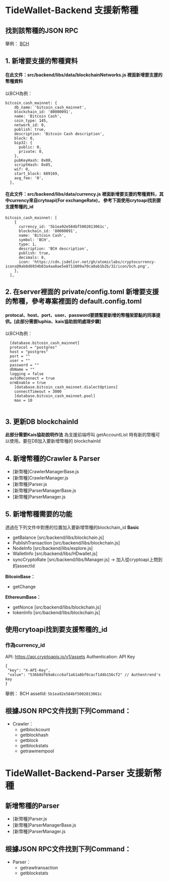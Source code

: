 # TideWallet-Backend 支援新幣種
## 找到該幣種的JSON RPC
舉例： [BCH](https://docs.bitcoincashnode.org/doc/json-rpc/)

## 1. 新增要支援的幣種資料
#### 在此文件：src/backend/libs/data/blockchainNetworks.js 裡面新增要支援的幣種資料
以BCH為例：
```javascript=
bitcoin_cash_mainnet: {
    db_name: 'bitcoin_cash_mainnet',
    blockchain_id: '80000091',
    name: 'Bitcoin Cash',
    coin_type: 145,
    network_id: 0,
    publish: true,
    description: 'Bitcoin Cash description',
    block: 0,
    bip32: {
      public: 0,
      private: 0,
    },
    pubKeyHash: 0x00,
    scriptHash: 0x05,
    wif: 0,
    start_block: 689169,
    avg_fee: '0',
  },
```
#### 在此文件：src/backend/libs/data/currency.js 裡面新增要支援的幣種資料，其中currency來自crytoapi(For exchangeRate)， 參考下面使用crytoapi找到要支援幣種的_id
```javascript=
bitcoin_cash_mainnet: [
    {
      currency_id: '5b1ea92e584bf5002013061c',
      blockchain_id: '80000091',
      name: 'Bitcoin Cash',
      symbol: 'BCH',
      type: 1,
      description: 'BCH description',
      publish: true,
      decimals: 8,
      icon: 'https://cdn.jsdelivr.net/gh/atomiclabs/cryptocurrency-icons@9ab8d6934b83a4aa8ae5e8711609a70ca0ab1b2b/32/icon/bch.png',
    },
  ],
```

## 2. 在server裡面的 private/config.toml 新增要支援的幣種，參考專案裡面的 default.config.toml
#### protocal、host、port、user、password要請幫要新增的幣種架節點的同事提供。[此部分需要luphia、kais協助說明處理步驟]
以BCH為例：
```
  [database.bitcoin_cash_mainnet]
  protocol = "postgres"
  host = "postgres" 
  port = ""
  user = ""
  password = ""
  dbName = ""
  logging = false
  autoReconnect = true
  ormEnable = true
    [database.bitcoin_cash_mainnet.dialectOptions]
    connectTimeout = 3000
    [database.bitcoin_cash_mainnet.pool]
    max = 10
    
```
## 3. 更新DB blockchainId
**此部分需要Kais協助說明作法**
為支援前端呼叫 getAccountList 時有新的幣種可以使用。要在DB加入要新增幣種的 blockchainId 


## 4. 新增幣種的Crawler & Parser
* [新幣種]CrawlerManagerBase.js
* [新幣種]CrawlerManager.js
* [新幣種]Parser.js
* [新幣種]ParserManagerBase.js
* [新幣種]ParserManager.js

## 5. 新增幣種需要的功能
透過在下列文件中對應的位置加入要新增幣種的blockchain_id
**Basic**
* getBalance [src/backend/libs/blockchain.js]
* PublishTransaction [src/backend/libs/blockchain.js]
* NodeInfo [src/backend/libs/explore.js]
* WalletInfo [src/backend/libs/HDwallet.js]
* syncCryptoRate [src/backend/libs/Manager.js] -> 加入從cryptoapi上問到的assectId


**BitcoinBase：**

* getChange

**EthereumBase：**
* getNonce [src/backend/libs/blockchain.js]
* tokenInfo [src/backend/libs/blockchain.js]


## 使用crytoapi找到要支援幣種的_id
### 作為currency_id

API: https://api.cryptoapis.io/v1/assets
Authentication: API Key
```json=
{
 "key": "X-API-Key",
 "value": "536b8df69a6ccc6af1a61a8bf0cacf1d4b156cf2" // Authentrend's key
}
```
舉例： BCH assetId: `5b1ea92e584bf5002013061c`

## 根據JSON RPC文件找到下列Command：
* Crawler：
    * getblockcount
    * getblockhash
    * getblock
    * getblockstats
    * getrawmempool

# TideWallet-Backend-Parser 支援新幣種


## 新增幣種的Parser
* [新幣種]Parser.js
* [新幣種]ParserManagerBase.js
* [新幣種]ParserManager.js

## 根據JSON RPC文件找到下列Command：
* Parser：
    * getrawtransaction
    * getblockstats
